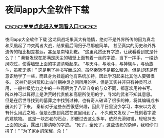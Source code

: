 # 夜间app大全软件下载

### <a href="https://github.com/xinfue/dunp/issues/2">👉👉👉♥♥点此进入♥观看入口👈👉👉</a>

夜间app大全软件下载
这龙凤战场果真大有隐情，绝对不是外界所传的因为真龙和凤凰起了冲突两者大战，结果最后同归于尽那般简单。
    甚至真实的历史和外界流传的相比相差甚远，甚至是南辕北辙。
    “这里竟然还有字迹，让我看看到底是什么？！”
    秦斩发现在那满是灰尘的墙壁上面有着一丝的字迹，当下一挥手，一缕劲风吹过，使得墙壁上面的字迹清晰起来。
    “与天斗，与地斗，与神族斗，与仙族斗，虽死无憾！”
    这是用了神书写而成的，虽然秦斩不是那么精通，但是却还是有意识地学了一些，而且身为挂逼的他有系统加持，因此学习起来比其他人要强很多。
    这神乃是洪荒和上古时期神灵之间所用的字，但是其实并非只有神灵可以用，一般神级势力之中的一些高层为了凸显自身的与众不同，都喜欢用神书写。
    所以神可以算得上是洪荒时代贵族和高层所使用的字，寻常的武者不知其意思。
    但是在后世寻找到的墓葬之中找到过神，也有奇人破译了很多的神，将其编辑成书册流传了下来。
    秦斩对于这些东西很感兴趣，因此平日里没少学习，本来以为没有什么用武之地，但是没想到竟然在这里用到了。
    不久他又发现了一处刻着字迹的建筑物。
    这是一块古老的石台，即便过去这么多年，依然光滑如镜，轻轻抹去上面的灰尘，露出几排清晰的字迹。
    “死了，全死了，这些该死的杂碎，我和你们拼了！”
    “为了家乡的荣耀，杀！”
